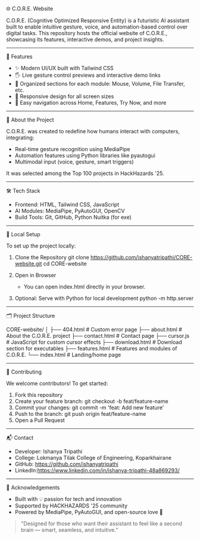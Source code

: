 
🌐 C.O.R.E. Website

C.O.R.E. (Cognitive Optimized Responsive Entity) is a futuristic AI assistant built to enable intuitive gesture, voice, and automation-based control over digital tasks. This repository hosts the official website of C.O.R.E., showcasing its features, interactive demos, and project insights.

---

🚀 Features

- ✨ Modern UI/UX built with Tailwind CSS
- 🖐️ Live gesture control previews and interactive demo links
- 📁 Organized sections for each module: Mouse, Volume, File Transfer, etc.
- 📱 Responsive design for all screen sizes
- 🔁 Easy navigation across Home, Features, Try Now, and more

---

🧠 About the Project

C.O.R.E. was created to redefine how humans interact with computers, integrating:
- Real-time gesture recognition using MediaPipe
- Automation features using Python libraries like pyautogui
- Multimodal input (voice, gesture, smart triggers)

It was selected among the Top 100 projects in HackHazards '25.

---

🛠️ Tech Stack

- Frontend: HTML, Tailwind CSS, JavaScript
- AI Modules: MediaPipe, PyAutoGUI, OpenCV
- Build Tools: Git, GitHub, Python Nuitka (for exe)

---

🔧 Local Setup

To set up the project locally:

1. Clone the Repository
   git clone https://github.com/ishanyatripathi/CORE-website.git
   cd CORE-website

2. Open in Browser
   - You can open index.html directly in your browser.

3. Optional: Serve with Python for local development
   python -m http.server

---

🗂️ Project Structure

CORE-website/
│
├── 404.html            # Custom error page
├── about.html          # About the C.O.R.E. project
├── contact.html        # Contact page
├── cursor.js           # JavaScript for custom cursor effects
├── download.html       # Download section for executables
├── features.html       # Features and modules of C.O.R.E.
└── index.html          # Landing/home page

---

🤝 Contributing

We welcome contributors! To get started:

1. Fork this repository
2. Create your feature branch: git checkout -b feat/feature-name
3. Commit your changes: git commit -m 'feat: Add new feature'
4. Push to the branch: git push origin feat/feature-name
5. Open a Pull Request

---

📬 Contact

- Developer: Ishanya Tripathi
- College: Lokmanya Tilak College of Engineering, Koparkhairane
- GitHub: https://github.com/ishanyatripathi
- LinkedIn:https://www.linkedin.com/in/ishanya-tripathi-48a869293/

---

🌟 Acknowledgements

- Built with 💡 passion for tech and innovation
- Supported by HACKHAZARDS '25 community
- Powered by MediaPipe, PyAutoGUI, and open-source love 💖

> "Designed for those who want their assistant to feel like a second brain — smart, seamless, and intuitive."
